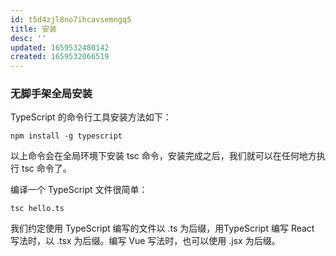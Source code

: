 ```yaml
---
id: t5d4zjl8no7ihcavsemngq5
title: 安装
desc: ''
updated: 1659532480142
created: 1659532066519
---
```

### 无脚手架全局安装
TypeScript 的命令行工具安装方法如下：
```
npm install -g typescript
```
以上命令会在全局环境下安装 tsc 命令，安装完成之后，我们就可以在任何地方执行 tsc 命令了。

编译一个 TypeScript 文件很简单：
```
tsc hello.ts
```
我们约定使用 TypeScript 编写的文件以 .ts 为后缀，用TypeScript 编写 React 写法时，以 .tsx 为后缀。编写 Vue 写法时，也可以使用 .jsx 为后缀。
